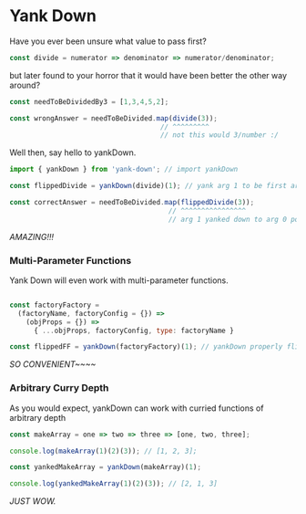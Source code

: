 # Yank Down

Have you ever been unsure what value to pass first?

```javascript
const divide = numerator => denominator => numerator/denominator;
```

but later found to your horror that it would have been better the other way around?

```javascript
const needToBeDividedBy3 = [1,3,4,5,2];

const wrongAnswer = needToBeDivided.map(divide(3));
                                     // ^^^^^^^^^
                                     // not this would 3/number :/
```

Well then, say hello to yankDown.

```javascript
import { yankDown } from 'yank-down'; // import yankDown

const flippedDivide = yankDown(divide)(1); // yank arg 1 to be first arg

const correctAnswer = needToBeDivided.map(flippedDivide(3));
                                       // ^^^^^^^^^^^^^^^^
                                       // arg 1 yanked down to arg 0 pos
```

_AMAZING!!!_

### Multi-Parameter Functions
Yank Down will even work with multi-parameter functions.

```javascript

const factoryFactory =
  (factoryName, factoryConfig = {}) =>
    (objProps = {}) =>
      { ...objProps, factoryConfig, type: factoryName }

const flippedFF = yankDown(factoryFactory)(1); // yankDown properly flips calls
```

_SO CONVENIENT~~~~_

### Arbitrary Curry Depth

As you would expect, yankDown can work with curried functions of arbitrary depth

```javascript
const makeArray = one => two => three => [one, two, three];

console.log(makeArray(1)(2)(3)); // [1, 2, 3];

const yankedMakeArray = yankDown(makeArray)(1);

console.log(yankedMakeArray(1)(2)(3)); // [2, 1, 3]
```

*JUST WOW.*
